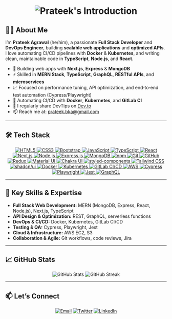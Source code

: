 <h1 align="center">
  <img src="https://readme-typing-svg.demolab.com/?font=Fira+Code&size=24&duration=4000&pause=1000&color=blue&background=FFFFFF00&width=500&height=76&lines=%F0%9F%91%8B%20Hi%20I'm%20Prateek%20Agrawal;MERN%20%7C%20Next.js%20%7C%20TypeScript;DevOps%20%7C%20CI%2FCD%20Enthusiast" alt="Prateek's Introduction"/>
</h1>

## 👨‍💻 About Me

I’m **Prateek Agrawal** (he/him), a passionate **Full Stack Developer** and **DevOps Engineer**, building **scalable web applications** and **optimized APIs**. I love automating CI/CD pipelines with **Docker** & **Kubernetes**, and writing clean, maintainable code in **TypeScript**, **Node.js**, and **React**.

- 🔭 Building web apps with **Next.js**, **Express** & **MongoDB**
- ⚡ Skilled in **MERN Stack**, **TypeScript**, **GraphQL**, **RESTful APIs**, and **microservices**  
- 📈 Focused on performance tuning, API optimization, and end‑to‑end test automation (Cypress/Playwright)  
- 🚀 Automating CI/CD with **Docker**, **Kubernetes**, and **GitLab CI**  
- 📝 I regularly share DevTips on [Dev.to](https://dev.to/prateekbka)  
- 📫 Reach me at: [prateek.bka@gmail.com](mailto:prateek.bka@gmail.com)  

---

## 🛠️ Tech Stack

<p align="center">
  <a href="https://developer.mozilla.org/docs/Web/HTML" target="_blank">
    <img alt="HTML5" src="https://img.shields.io/badge/HTML5-E34F26?style=flat-square&logo=html5"/>
  </a>
  <a href="https://developer.mozilla.org/docs/Web/CSS" target="_blank">
    <img alt="CSS3" src="https://img.shields.io/badge/CSS3-1572B6?style=flat-square&logo=css3"/>
  </a>
  <a href="https://getbootstrap.com/docs/5.0/getting-started/introduction/" target="_blank">
    <img alt="Bootstrap" src="https://img.shields.io/badge/Bootstrap-563D7C?style=flat-square&logo=bootstrap"/>
  </a>
  <a href="https://developer.mozilla.org/docs/Web/JavaScript" target="_blank">
    <img alt="JavaScript" src="https://img.shields.io/badge/JavaScript-323330?style=flat-square&logo=javascript"/>
  </a>
  <a href="https://www.typescriptlang.org/docs/" target="_blank">
    <img alt="TypeScript" src="https://img.shields.io/badge/TypeScript-3178C6?style=flat-square&logo=typescript"/>
  </a>
  <a href="https://reactjs.org/docs/getting-started.html" target="_blank">
    <img alt="React" src="https://img.shields.io/badge/React-20232A?style=flat-square&logo=react"/>
  </a>
  <a href="https://nextjs.org/docs" target="_blank">
    <img alt="Next.js" src="https://img.shields.io/badge/Next.js-000000?style=flat-square&logo=next.js"/>
  </a>
  <a href="https://nodejs.org/en/docs/" target="_blank">
    <img alt="Node.js" src="https://img.shields.io/badge/Node.js-339933?style=flat-square&logo=nodedotjs"/>
  </a>
  <a href="https://expressjs.com/" target="_blank">
    <img alt="Express.js" src="https://img.shields.io/badge/Express.js-000000?style=flat-square&logo=express"/>
  </a>
  <a href="https://docs.mongodb.com/" target="_blank">
    <img alt="MongoDB" src="https://img.shields.io/badge/MongoDB-4EA94B?style=flat-square&logo=mongodb"/>
  </a>
  <a href="https://docs.npmjs.com/" target="_blank">
    <img alt="npm" src="https://img.shields.io/badge/npm-CB3837?style=flat-square&logo=npm"/>
  </a>
  <a href="https://git-scm.com/doc" target="_blank">
    <img alt="Git" src="https://img.shields.io/badge/Git-F05032?style=flat-square&logo=git"/>
  </a>
  <a href="https://docs.github.com/en" target="_blank">
    <img alt="GitHub" src="https://img.shields.io/badge/GitHub-100000?style=flat-square&logo=github"/>
  </a>
  <a href="https://redux.js.org/introduction/getting-started" target="_blank">
    <img alt="Redux" src="https://img.shields.io/badge/Redux-593D88?style=flat-square&logo=redux"/>
  </a>
  <a href="https://mui.com/getting-started/installation/" target="_blank">
    <img alt="Material UI" src="https://img.shields.io/badge/Material_UI-007FFF?style=flat-square&logo=mui"/>
  </a>
  <a href="https://chakra-ui.com/docs/getting-started" target="_blank">
    <img alt="Chakra UI" src="https://img.shields.io/badge/Chakra_UI-3BC7BD?style=flat-square&logo=chakraui"/>
  </a>
  <a href="https://styled-components.com/docs" target="_blank">
    <img alt="styled-components" src="https://img.shields.io/badge/styled--components-DB7093?style=flat-square&logo=styled-components"/>
  </a>
  <a href="https://tailwindcss.com/docs" target="_blank">
    <img alt="Tailwind CSS" src="https://img.shields.io/badge/Tailwind_CSS-38B2AC?style=flat-square&logo=tailwind-css"/>
  </a>
  <a href="https://ui.shadcn.com/docs" target="_blank">
    <img alt="shadcn/ui" src="https://img.shields.io/badge/shadcn--ui-000000?style=flat-square"/>
  </a>
  <a href="https://docs.docker.com/" target="_blank">
    <img alt="Docker" src="https://img.shields.io/badge/Docker-2496ED?style=flat-square&logo=docker"/>
  </a>
  <a href="https://kubernetes.io/docs/home/" target="_blank">
    <img alt="Kubernetes" src="https://img.shields.io/badge/Kubernetes-326CE5?style=flat-square&logo=kubernetes"/>
  </a>
  <a href="https://docs.gitlab.com/ee/ci/" target="_blank">
    <img alt="GitLab CI/CD" src="https://img.shields.io/badge/GitLab_CI/CD-FCA121?style=flat-square&logo=gitlab"/>
  </a>
  <a href="https://docs.aws.amazon.com/" target="_blank">
    <img alt="AWS" src="https://img.shields.io/badge/AWS-232F3E?style=flat-square&logo=amazonaws"/>
  </a>
  <a href="https://docs.cypress.io" target="_blank">
    <img alt="Cypress" src="https://img.shields.io/badge/Cypress-17202C?style=flat-square&logo=cypress"/>
  </a>
  <a href="https://playwright.dev/docs/intro" target="_blank">
    <img alt="Playwright" src="https://img.shields.io/badge/Playwright-000000?style=flat-square&logo=playwright"/>
  </a>
  <a href="https://jestjs.io/docs/getting-started" target="_blank">
    <img alt="Jest" src="https://img.shields.io/badge/Jest-C21325?style=flat-square&logo=jest"/>
  </a>
  <a href="https://graphql.org/learn/" target="_blank">
    <img alt="GraphQL" src="https://img.shields.io/badge/GraphQL-E10098?style=flat-square&logo=graphql"/>
  </a>
</p>


---

## 🚀 Key Skills & Expertise

- **Full Stack Web Development:** MERN (MongoDB, Express, React, Node.js), Next.js, TypeScript  
- **API Design & Optimization:** REST, GraphQL, serverless functions  
- **DevOps & CI/CD:** Docker, Kubernetes, GitLab CI/CD  
- **Testing & QA:** Cypress, Playwright, Jest
- **Cloud & Infrastructure:** AWS EC2, S3  
- **Collaboration & Agile:** Git workflows, code reviews, Jira

---

## 📈 GitHub Stats

<div align="center">
  <img src="https://github-readme-stats.vercel.app/api?username=prateek-bka&show_icons=true&theme=radical&hide_title=true" alt="GitHub Stats"/>
  <img src="https://github-readme-streak-stats.herokuapp.com/?user=prateek-bka&theme=radical&hide_border=true" alt="GitHub Streak"/>
</div>

---

## 📫 Let’s Connect

<p align="center">
  <a href="mailto:prateek.bka@gmail.com"><img src="https://img.shields.io/badge/Gmail-D14836?style=flat-square&logo=gmail&logoColor=white" alt="Email"/></a>
  <a href="https://twitter.com/prateekbka" target="_blank"><img src="https://img.shields.io/badge/Twitter-1DA1F2?style=flat-square&logo=twitter&logoColor=white" alt="Twitter"/></a>
  <a href="https://linkedin.com/in/prateek-bka" target="_blank"><img src="https://img.shields.io/badge/LinkedIn-0077B5?style=flat-square&logo=linkedin&logoColor=white" alt="LinkedIn"/></a>
</p>
